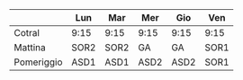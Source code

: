 
|            | Lun  | Mar  | Mer  | Gio  | Ven  |
| ---------- | ---- | ---- | ---- | ---- | ---- |
| Cotral     | 9:15 | 9:15 | 9:15 | 9:15 | 9:15 |
| Mattina    | SOR2 | SOR2 | GA   | GA   | SOR1 |
| Pomeriggio | ASD1 | ASD1 | ASD2 | ASD2 | SOR1 |

